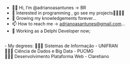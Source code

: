 - 👋🏾 Hi, I’m @adrianoasantunes -> BR
- 👀 Interested in programming , go see my projects🚀👨🏾‍💻
- 🌱 Growing my knowledgements forever...
- 📫 How to reach me -> adrianoasantunes@gmail.com...
- 👾 Working as a Delphi Developer now;<br>
<br>
- My degrees:
👨🏽‍🎓 Sistemas de Informação - UNIFRAN <br>
👨🏽‍🎓 Ciência de Dados e Big Data - PUCMG <br>
👨🏽‍🎓 Desenvolvimento Plataforma Web - Claretiano <br>
<br>


<!---
adrianoasantunes/adrianoasantunes is a ✨ special ✨ repository because its `README.md` (this file) appears on your GitHub profile.
You can click the Preview link to take a look at your changes.
--->
